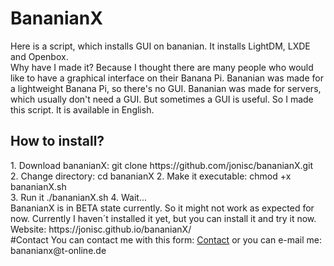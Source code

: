 # BananianX
Here is a script, which installs GUI on bananian. It installs LightDM, LXDE and Openbox.<br>
Why have I made it? Because I thought there are many people who would like to have a graphical interface on their Banana Pi. Bananian was made for a lightweight Banana Pi, so there's no GUI. Bananian was made for servers, which usually don't need a GUI. But sometimes a GUI is useful. So I made this script. It is available in English.  
<h2>How to install?</h2>
1. Download bananianX: git clone https://github.com/jonisc/bananianX.git<br>
2. Change directory: cd bananianX
2. Make it executable: chmod +x bananianX.sh<br>
3. Run it ./bananianX.sh
4. Wait...
<br>
BananianX is in BETA state currently. So it might not work as expected for now. Currently I haven´t installed it yet, but you can install it and try it now.<br>
Website: https://jonisc.github.io/bananianX/ 
<br>
#Contact
You can contact me with this form: <a href="https://goo.gl/forms/qAs64z4lgxsgUxVp2">Contact</a> or you can e-mail me: bananianx@t-online.de
